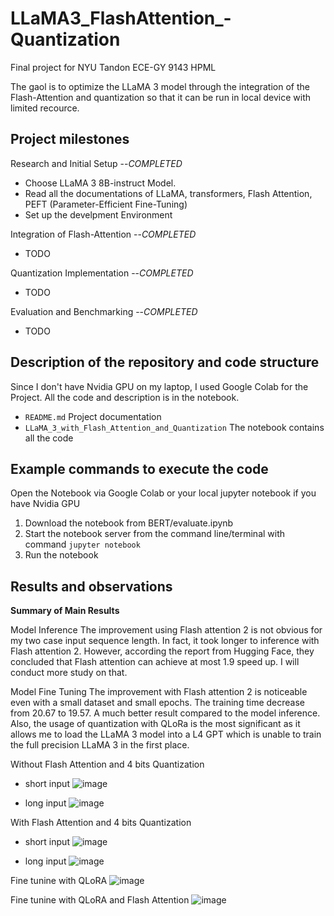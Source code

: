# LLaMA3_FlashAttention_-Quantization
Final project for NYU Tandon ECE-GY 9143 HPML

The gaol is to optimize the LLaMA 3 model through the integration of the Flash-Attention and quantization so that it can be run in local device with limited recource. 

## Project milestones


Research and Initial Setup --_COMPLETED_
- Choose LLaMA 3 8B-instruct Model.
- Read all the documentations of LLaMA, transformers, Flash Attention, PEFT (Parameter-Efficient Fine-Tuning)
- Set up the develpment Environment
   
Integration of Flash-Attention --_COMPLETED_
- TODO

Quantization Implementation --_COMPLETED_
- TODO

Evaluation and Benchmarking --_COMPLETED_
- TODO
    
## Description of the repository and code structure

Since I don't have Nvidia GPU on my laptop, I used Google Colab for the Project. All the code and description is in the notebook.
-   `README.md`
	Project documentation
- `LLaMA_3_with_Flash_Attention_and_Quantization`
  The notebook contains all the code

	
## Example commands to execute the code

Open the Notebook via Google Colab or your local jupyter notebook if you have Nvidia GPU

1. Download the notebook from BERT/evaluate.ipynb 
2. Start the notebook server from the command line/terminal with command `jupyter notebook`
3. Run the notebook


## Results and observations

**Summary of Main Results**

Model Inference
The improvement using Flash attention 2 is not obvious for my two case input sequence length. In fact, it took longer to inference with Flash attention 2. However, according the report from Hugging Face, they concluded that Flash attention can achieve at most 1.9 speed up. I will conduct more study on that.

Model Fine Tuning
The improvement with Flash attention 2 is noticeable even with a small dataset and small epochs. The training time decrease from 20.67 to 19.57. A much better result compared to the model inference. Also, the usage of quantization with QLoRa is the most significant as it allows me to load the LLaMA 3 model into a L4 GPT which is unable to train the full precision LLaMA 3 in the first place. 


Without Flash Attention and 4 bits Quantization
- short input
![image](https://github.com/TonyHanzhiSU/LLaMA3_FlashAttention_-Quantization/imgs/)

- long input
![image](https://github.com/TonyHanzhiSU/LLaMA3_FlashAttention_-Quantization/imgs/)

With Flash Attention and 4 bits Quantization
- short input
![image](https://github.com/TonyHanzhiSU/LLaMA3_FlashAttention_-Quantization/imgs/)

- long input
![image](https://github.com/TonyHanzhiSU/LLaMA3_FlashAttention_-Quantization/imgs/)

Fine tunine with QLoRA 
![image](https://github.com/TonyHanzhiSU/LLaMA3_FlashAttention_-Quantization/imgs/)

Fine tunine with QLoRA and Flash Attention
![image](https://github.com/TonyHanzhiSU/LLaMA3_FlashAttention_-Quantization/imgs/)
